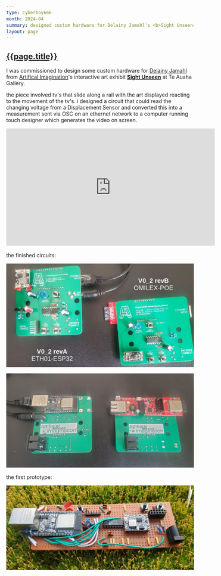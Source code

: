 ```yaml
---
type: cyberboy666
month: 2024-04
summary: designed custom hardware for Delainy Jamahl's <b>Sight Unseen</b> interactive art exhibit 
layout: page
---
```


## [ {{page.title}} ]({{page.url}})

I was commissioned to design some custom hardware for [Delainy Jamahl](https://www.instagram.com/delainy_jamahl/) from [Artifical Imagination](https://www.artificial.co.nz/)'s interactive art exhibit [__Sight Unseen__](https://www.thegridartspace.co.nz/sight-unseen) at Te Auaha Gallery. 

the piece involved tv's that slide along a rail with the art displayed reacting to the movement of the tv's. i designed a circuit that could read the changing voltage from a Displacement Sensor and converted this into a measurement sent via OSC on an ethernet network to a computer running touch designer which generates the video on screen.


<iframe title="Sight Unseen By Delainy Jamahl" width="560" height="315" src="https://videos.scanlines.xyz/videos/embed/f6c7c6ef-7059-4cd2-ac8a-dd248157a179" frameborder="0" allowfullscreen="" sandbox="allow-same-origin allow-scripts allow-popups"></iframe>

the finished circuits:

![circcuit](/images/cyberboy666/sights-unseen-3.png)

![circcuit](/images/cyberboy666/sights-unseen-4.png)

the first prototype:

![circcuit](/images/cyberboy666/sights-unseen-5.png)
